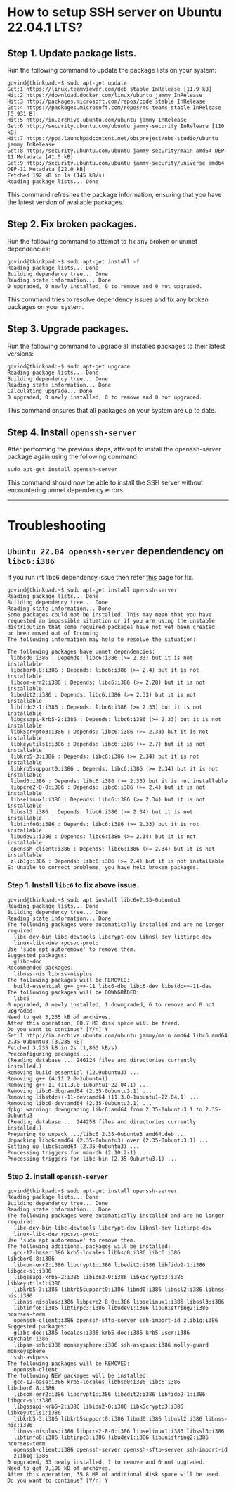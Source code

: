 # How to setup SSH server on Ubuntu 22.04.1 LTS?

## Step 1. Update package lists.

Run the following command to update the package lists on your system:

```
govind@thinkpad:~$ sudo apt-get update
Get:1 https://linux.teamviewer.com/deb stable InRelease [11.9 kB]
Hit:2 https://download.docker.com/linux/ubuntu jammy InRelease                 
Hit:3 http://packages.microsoft.com/repos/code stable InRelease                
Get:4 https://packages.microsoft.com/repos/ms-teams stable InRelease [5,931 B] 
Hit:5 http://in.archive.ubuntu.com/ubuntu jammy InRelease                      
Get:6 http://security.ubuntu.com/ubuntu jammy-security InRelease [110 kB]      
Hit:7 https://ppa.launchpadcontent.net/obsproject/obs-studio/ubuntu jammy InRelease
Get:8 http://security.ubuntu.com/ubuntu jammy-security/main amd64 DEP-11 Metadata [41.5 kB]
Get:9 http://security.ubuntu.com/ubuntu jammy-security/universe amd64 DEP-11 Metadata [22.0 kB]
Fetched 192 kB in 1s (145 kB/s)                         
Reading package lists... Done
```

This command refreshes the package information, ensuring that you have the latest version of available packages.

## Step 2. Fix broken packages.

Run the following command to attempt to fix any broken or unmet dependencies:

```
govind@thinkpad:~$ sudo apt-get install -f
Reading package lists... Done
Building dependency tree... Done
Reading state information... Done
0 upgraded, 0 newly installed, 0 to remove and 0 not upgraded.
```

This command tries to resolve dependency issues and fix any broken packages on your system.

## Step 3. Upgrade packages.

Run the following command to upgrade all installed packages to their latest versions:

```
govind@thinkpad:~$ sudo apt-get upgrade 
Reading package lists... Done
Building dependency tree... Done
Reading state information... Done
Calculating upgrade... Done
0 upgraded, 0 newly installed, 0 to remove and 0 not upgraded.
```

This command ensures that all packages on your system are up to date.

## Step 4. Install `openssh-server`

After performing the previous steps, attempt to install the openssh-server package again using the following command:

```
sudo apt-get install openssh-server
```

This command should now be able to install the SSH server without encountering unmet dependency errors.

---

# Troubleshooting

## `Ubuntu 22.04 openssh-server` dependendency on `libc6:i386`

If you run int libc6 dependency issue then refer [this](https://medium.com/@lj1212.up/ubuntu-22-04-openssh-server-%EC%84%A4%EC%B9%98-%EC%8B%A4%ED%8C%A8-30a6e231c614) page for fix.

```
govind@thinkpad:~$ sudo apt-get install openssh-server
Reading package lists... Done
Building dependency tree... Done
Reading state information... Done
Some packages could not be installed. This may mean that you have
requested an impossible situation or if you are using the unstable
distribution that some required packages have not yet been created
or been moved out of Incoming.
The following information may help to resolve the situation:

The following packages have unmet dependencies:
 libbsd0:i386 : Depends: libc6:i386 (>= 2.33) but it is not installable
 libcbor0.8:i386 : Depends: libc6:i386 (>= 2.4) but it is not installable
 libcom-err2:i386 : Depends: libc6:i386 (>= 2.28) but it is not installable
 libedit2:i386 : Depends: libc6:i386 (>= 2.33) but it is not installable
 libfido2-1:i386 : Depends: libc6:i386 (>= 2.33) but it is not installable
 libgssapi-krb5-2:i386 : Depends: libc6:i386 (>= 2.33) but it is not installable
 libk5crypto3:i386 : Depends: libc6:i386 (>= 2.33) but it is not installable
 libkeyutils1:i386 : Depends: libc6:i386 (>= 2.7) but it is not installable
 libkrb5-3:i386 : Depends: libc6:i386 (>= 2.34) but it is not installable
 libkrb5support0:i386 : Depends: libc6:i386 (>= 2.34) but it is not installable
 libmd0:i386 : Depends: libc6:i386 (>= 2.33) but it is not installable
 libpcre2-8-0:i386 : Depends: libc6:i386 (>= 2.4) but it is not installable
 libselinux1:i386 : Depends: libc6:i386 (>= 2.34) but it is not installable
 libssl3:i386 : Depends: libc6:i386 (>= 2.34) but it is not installable
 libtinfo6:i386 : Depends: libc6:i386 (>= 2.33) but it is not installable
 libudev1:i386 : Depends: libc6:i386 (>= 2.34) but it is not installable
 openssh-client:i386 : Depends: libc6:i386 (>= 2.34) but it is not installable
 zlib1g:i386 : Depends: libc6:i386 (>= 2.4) but it is not installable
E: Unable to correct problems, you have held broken packages.
```

### Step 1. Install `libc6` to fix above issue.

```
govind@thinkpad:~$ sudo apt install libc6=2.35-0ubuntu3
Reading package lists... Done
Building dependency tree... Done
Reading state information... Done
The following packages were automatically installed and are no longer required:
  libc-dev-bin libc-devtools libcrypt-dev libnsl-dev libtirpc-dev
  linux-libc-dev rpcsvc-proto
Use 'sudo apt autoremove' to remove them.
Suggested packages:
  glibc-doc
Recommended packages:
  libnss-nis libnss-nisplus
The following packages will be REMOVED:
  build-essential g++ g++-11 libc6-dbg libc6-dev libstdc++-11-dev
The following packages will be DOWNGRADED:
  libc6
0 upgraded, 0 newly installed, 1 downgraded, 6 to remove and 0 not upgraded.
Need to get 3,235 kB of archives.
After this operation, 80.7 MB disk space will be freed.
Do you want to continue? [Y/n] Y
Get:1 http://in.archive.ubuntu.com/ubuntu jammy/main amd64 libc6 amd64 2.35-0ubuntu3 [3,235 kB]
Fetched 3,235 kB in 2s (1,863 kB/s)
Preconfiguring packages ...
(Reading database ... 246124 files and directories currently installed.)
Removing build-essential (12.9ubuntu3) ...
Removing g++ (4:11.2.0-1ubuntu1) ...
Removing g++-11 (11.3.0-1ubuntu1~22.04.1) ...
Removing libc6-dbg:amd64 (2.35-0ubuntu3.1) ...
Removing libstdc++-11-dev:amd64 (11.3.0-1ubuntu1~22.04.1) ...
Removing libc6-dev:amd64 (2.35-0ubuntu3.1) ...
dpkg: warning: downgrading libc6:amd64 from 2.35-0ubuntu3.1 to 2.35-0ubuntu3
(Reading database ... 244258 files and directories currently installed.)
Preparing to unpack .../libc6_2.35-0ubuntu3_amd64.deb ...
Unpacking libc6:amd64 (2.35-0ubuntu3) over (2.35-0ubuntu3.1) ...
Setting up libc6:amd64 (2.35-0ubuntu3) ...
Processing triggers for man-db (2.10.2-1) ...
Processing triggers for libc-bin (2.35-0ubuntu3.1) ...
```

### Step 2. install `openssh-server`

```
govind@thinkpad:~$ sudo apt-get install openssh-server
Reading package lists... Done
Building dependency tree... Done
Reading state information... Done
The following packages were automatically installed and are no longer required:
  libc-dev-bin libc-devtools libcrypt-dev libnsl-dev libtirpc-dev
  linux-libc-dev rpcsvc-proto
Use 'sudo apt autoremove' to remove them.
The following additional packages will be installed:
  gcc-12-base:i386 krb5-locales libbsd0:i386 libc6:i386 libcbor0.8:i386
  libcom-err2:i386 libcrypt1:i386 libedit2:i386 libfido2-1:i386 libgcc-s1:i386
  libgssapi-krb5-2:i386 libidn2-0:i386 libk5crypto3:i386 libkeyutils1:i386
  libkrb5-3:i386 libkrb5support0:i386 libmd0:i386 libnsl2:i386 libnss-nis:i386
  libnss-nisplus:i386 libpcre2-8-0:i386 libselinux1:i386 libssl3:i386
  libtinfo6:i386 libtirpc3:i386 libudev1:i386 libunistring2:i386 ncurses-term
  openssh-client:i386 openssh-sftp-server ssh-import-id zlib1g:i386
Suggested packages:
  glibc-doc:i386 locales:i386 krb5-doc:i386 krb5-user:i386 keychain:i386
  libpam-ssh:i386 monkeysphere:i386 ssh-askpass:i386 molly-guard monkeysphere
  ssh-askpass
The following packages will be REMOVED:
  openssh-client
The following NEW packages will be installed:
  gcc-12-base:i386 krb5-locales libbsd0:i386 libc6:i386 libcbor0.8:i386
  libcom-err2:i386 libcrypt1:i386 libedit2:i386 libfido2-1:i386 libgcc-s1:i386
  libgssapi-krb5-2:i386 libidn2-0:i386 libk5crypto3:i386 libkeyutils1:i386
  libkrb5-3:i386 libkrb5support0:i386 libmd0:i386 libnsl2:i386 libnss-nis:i386
  libnss-nisplus:i386 libpcre2-8-0:i386 libselinux1:i386 libssl3:i386
  libtinfo6:i386 libtirpc3:i386 libudev1:i386 libunistring2:i386 ncurses-term
  openssh-client:i386 openssh-server openssh-sftp-server ssh-import-id
  zlib1g:i386
0 upgraded, 33 newly installed, 1 to remove and 0 not upgraded.
Need to get 9,190 kB of archives.
After this operation, 35.8 MB of additional disk space will be used.
Do you want to continue? [Y/n] Y

```

